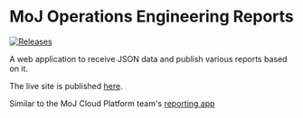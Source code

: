 # MoJ Operations Engineering Reports

[![Releases](https://img.shields.io/github/release/ministryofjustice/operations-engineering-reports/all.svg?style=flat-square)](https://github.com/ministryofjustice/operations-engineering-reports/releases)

A web application to receive JSON data and publish various reports based on it.

The live site is published [here].

Similar to the MoJ Cloud Platform team's [reporting app](https://reports.apps.live-1.cloud-platform.service.justice.gov.uk/)

[here]: https://operations-engineering-reports.cloud-platform.service.justice.gov.uk/
